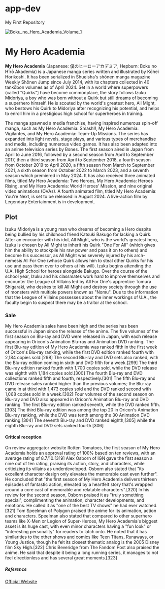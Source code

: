 # app-dev
My First Repository

![Boku_no_Hero_Academia_Volume_1](https://github.com/JeromeIrinco/app-dev/assets/169656292/0bc22a67-4c04-4a5e-a467-8ddbd8f0194b)

# My Hero Academia
**My Hero Academia** (Japanese: 僕のヒーローアカデミア, Hepburn: Boku no Hīrō Akademia) is a Japanese manga series written and illustrated by Kōhei Horikoshi. It has been serialized in Shueisha's shōnen manga magazine Weekly Shōnen Jump since July 2014, with its chapters collected in 40 tankōbon volumes as of April 2024. Set in a world where superpowers (called "Quirks") have become commonplace, the story follows Izuku Midoriya, a boy who was born without a Quirk but still dreams of becoming a superhero himself. He is scouted by the world's greatest hero, All Might, who bestows his Quirk to Midoriya after recognizing his potential, and helps to enroll him in a prestigious high school for superheroes in training.

The manga spawned a media franchise, having inspired numerous spin-off manga, such as My Hero Academia: Smash!!, My Hero Academia: Vigilantes, and My Hero Academia: Team-Up Missions. The series has expanded into light novels, stage plays, and various types of merchandise and media, including numerous video games. It has also been adapted into an anime television series by Bones. The first season aired in Japan from April to June 2016, followed by a second season from April to September 2017, then a third season from April to September 2018, a fourth season from October 2019 to April 2020, a fifth season from March to September 2021, a sixth season from October 2022 to March 2023, and a seventh season which premiered in May 2024. It has also received three animated films, titled My Hero Academia: Two Heroes, My Hero Academia: Heroes Rising, and My Hero Academia: World Heroes' Mission, and nine original video animations (OVAs). A fourth animated film, titled My Hero Academia: You're Next, is set to be released in August 2024. A live-action film by Legendary Entertainment is in development.

## Plot
Izuku Midoriya is a young man who dreams of becoming a Hero despite being bullied by his childhood friend Katsuki Bakugo for lacking a Quirk. After an encounter with his idol, All Might, who is the world's greatest hero, Izuku is chosen by All Might to inherit his Quirk "One For All" (which gives him the ability to stockpile his raw power and pass it on to others) and become his successor, as All Might was severely injured by his arch-nemesis All For One (whose Quirk allows him to steal other Quirks for his use and pass them over to others at his will). Izuku begins attending the U.A. High School for heroes alongside Bakugo. Over the course of the school year, Izuku and his classmates work hard to improve themselves and encounter the League of Villains led by All For One's apprentice Tomura Shigaraki, who desires to kill All Might and destroy society through the use of monsters with multiple powers known as "Nomu". Due to the information that the League of Villains possesses about the inner workings of U.A., the faculty begin to suspect there may be a traitor at the school.

### Sale
My Hero Academia sales have been high and the series has been successful in Japan since the release of the anime. The five volumes of the first season on Blu-ray and DVD were released in Japan, with each release appearing in Oricon's Animation Blu-ray and Animation DVD ranking. The first Blu-ray edition of My Hero Academia was ranked fifth in the first week of Oricon's Blu-ray ranking, while the first DVD edition ranked fourth with 2,184 copies sold.[298] The second Blu-ray and DVD sets also ranked, with the Blu-ray edition coming in sixth and DVD fifth for a week.[299] The third Blu-ray edition ranked fourth with 1,700 copies sold, while the DVD release was eighth with 1,184 copies sold.[300] The fourth Blu-ray and DVD collections ranked fifth and fourth, respectively.[301] The fifth Blu-ray and DVD release sales ranked higher than the previous volumes; the Blu-ray came in at third with 1,473 copies sold and the DVD ranked second with 1,068 copies sold in a week.[302] Four volumes of the second season on Blu-ray and DVD also appeared in Oricon's Animation Blu-ray and DVD ranking. The first Blu-ray edition ranked seventh, while the DVD ranked fifth.[303] The third Blu-ray edition was among the top 20 in Oricon's Animation Blu-ray ranking, while the DVD was tenth among the 30 Animation DVD ranking.[304] The seventh Blu-ray and DVD ranked eighth,[305] while the eighth Blu-ray and DVD sets ranked fourth.[306]

#### Critical reception
On review aggregator website Rotten Tomatoes, the first season of My Hero Academia holds an approval rating of 100% based on ten reviews, with an average rating of 8.7/10.[319] Alex Osborn of IGN gave the first season a nine out of ten rating, praising its action, story, and characters, while criticizing its villains as underdeveloped. Osborn also stated that "its excellent character design only elevates the memorable cast even further". He concluded that "the first season of My Hero Academia delivers thirteen episodes of fantastic action, elevated by a heartfelt story that's wrapped around a core cast of memorable and relatable characters".[320] In his review for the second season, Osborn praised it as "truly something special", complimenting the animation, character developments, and emotions. He called it as "one of the best TV shows" he had ever watched.[321] Tom Speelman of Polygon praised the anime for its animation, action and characters. Speelman also stated that compared to other superhero teams like X-Men or Legion of Super-Heroes, My Hero Academia's biggest asset is its huge cast, with even minor characters having a "fun look" or "interesting personality" for readers to latch onto. He noted that it has similarities to the other shows and comics like Teen Titans, Runaways, or Young Justice, though he felt its closest thematic analog is the 2005 Disney film Sky High.[322] Chris Beveridge from The Fandom Post also praised the anime. He said that despite it being a long running series, it manages to not feel directionless and has several great moments.[323]

##### Reference
[Official Website](https://www.viz.com/my-hero-academia)
